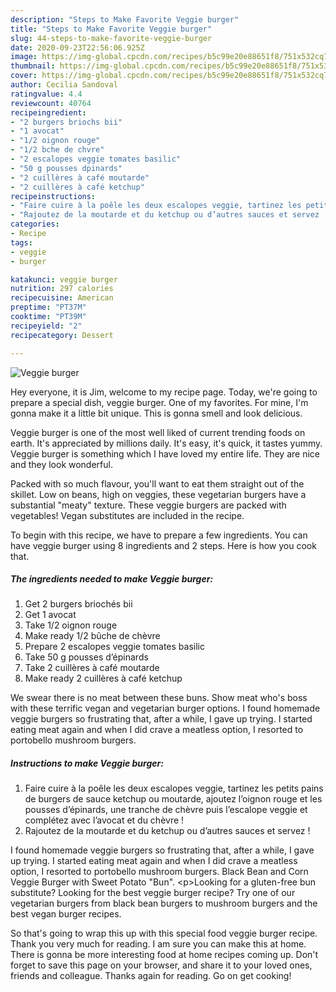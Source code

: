 ```yaml
---
description: "Steps to Make Favorite Veggie burger"
title: "Steps to Make Favorite Veggie burger"
slug: 44-steps-to-make-favorite-veggie-burger
date: 2020-09-23T22:56:06.925Z
image: https://img-global.cpcdn.com/recipes/b5c99e20e88651f8/751x532cq70/veggie-burger-photo-principale-de-la-recette.jpg
thumbnail: https://img-global.cpcdn.com/recipes/b5c99e20e88651f8/751x532cq70/veggie-burger-photo-principale-de-la-recette.jpg
cover: https://img-global.cpcdn.com/recipes/b5c99e20e88651f8/751x532cq70/veggie-burger-photo-principale-de-la-recette.jpg
author: Cecilia Sandoval
ratingvalue: 4.4
reviewcount: 40764
recipeingredient:
- "2 burgers briochs bii"
- "1 avocat"
- "1/2 oignon rouge"
- "1/2 bche de chvre"
- "2 escalopes veggie tomates basilic"
- "50 g pousses dpinards"
- "2 cuillères à café moutarde"
- "2 cuillères à café ketchup"
recipeinstructions:
- "Faire cuire à la poêle les deux escalopes veggie, tartinez les petits pains de burgers de sauce ketchup ou moutarde, ajoutez l’oignon rouge et les pousses d’épinards, une tranche de chèvre puis l’escalope veggie et complétez avec l’avocat et du chèvre !"
- "Rajoutez de la moutarde et du ketchup ou d’autres sauces et servez !"
categories:
- Recipe
tags:
- veggie
- burger

katakunci: veggie burger 
nutrition: 297 calories
recipecuisine: American
preptime: "PT37M"
cooktime: "PT39M"
recipeyield: "2"
recipecategory: Dessert

---
```



![Veggie burger](https://img-global.cpcdn.com/recipes/b5c99e20e88651f8/751x532cq70/veggie-burger-photo-principale-de-la-recette.jpg)

Hey everyone, it is Jim, welcome to my recipe page. Today, we're going to prepare a special dish, veggie burger. One of my favorites. For mine, I'm gonna make it a little bit unique. This is gonna smell and look delicious.

Veggie burger is one of the most well liked of current trending foods on earth. It's appreciated by millions daily. It's easy, it's quick, it tastes yummy. Veggie burger is something which I have loved my entire life. They are nice and they look wonderful.

Packed with so much flavour, you&#39;ll want to eat them straight out of the skillet. Low on beans, high on veggies, these vegetarian burgers have a substantial &#34;meaty&#34; texture. These veggie burgers are packed with vegetables! Vegan substitutes are included in the recipe.


To begin with this recipe, we have to prepare a few ingredients. You can have veggie burger using 8 ingredients and 2 steps. Here is how you cook that.

<!--inarticleads1-->

##### The ingredients needed to make Veggie burger:

1. Get 2 burgers briochés bii
1. Get 1 avocat
1. Take 1/2 oignon rouge
1. Make ready 1/2 bûche de chèvre
1. Prepare 2 escalopes veggie tomates basilic
1. Take 50 g pousses d’épinards
1. Take 2 cuillères à café moutarde
1. Make ready 2 cuillères à café ketchup


We swear there is no meat between these buns. Show meat who&#39;s boss with these terrific vegan and vegetarian burger options. I found homemade veggie burgers so frustrating that, after a while, I gave up trying. I started eating meat again and when I did crave a meatless option, I resorted to portobello mushroom burgers. 

<!--inarticleads2-->

##### Instructions to make Veggie burger:

1. Faire cuire à la poêle les deux escalopes veggie, tartinez les petits pains de burgers de sauce ketchup ou moutarde, ajoutez l’oignon rouge et les pousses d’épinards, une tranche de chèvre puis l’escalope veggie et complétez avec l’avocat et du chèvre !
1. Rajoutez de la moutarde et du ketchup ou d’autres sauces et servez !


I found homemade veggie burgers so frustrating that, after a while, I gave up trying. I started eating meat again and when I did crave a meatless option, I resorted to portobello mushroom burgers. Black Bean and Corn Veggie Burger with Sweet Potato &#34;Bun&#34;. &lt;p&gt;Looking for a gluten-free bun substitute? Looking for the best veggie burger recipe? Try one of our vegetarian burgers from black bean burgers to mushroom burgers and the best vegan burger recipes. 

So that's going to wrap this up with this special food veggie burger recipe. Thank you very much for reading. I am sure you can make this at home. There is gonna be more interesting food at home recipes coming up. Don't forget to save this page on your browser, and share it to your loved ones, friends and colleague. Thanks again for reading. Go on get cooking!
